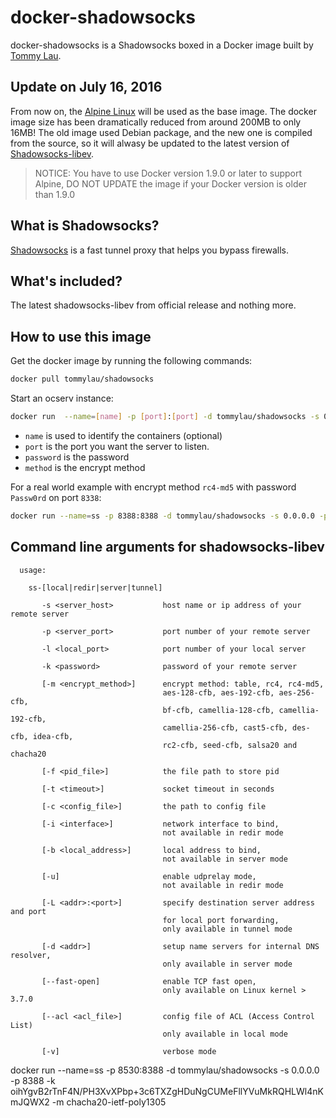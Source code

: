 # docker-shadowsocks

docker-shadowsocks is a Shadowsocks boxed in a Docker image built by [Tommy Lau](http://tommy.net.cn/).

## Update on July 16, 2016

From now on, the [Alpine Linux](https://hub.docker.com/_/alpine/) will be used as the base image. The docker image size has been dramatically reduced from around 200MB to only 16MB! The old image used Debian package, and the new one is compiled from the source, so it will alwasy be updated to the latest version of [Shadowsocks-libev](https://github.com/shadowsocks/shadowsocks-libev).

> NOTICE: You have to use Docker version 1.9.0 or later to support Alpine, DO NOT UPDATE the image if your Docker version is older than 1.9.0

## What is Shadowsocks?

[Shadowsocks](http://shadowsocks.org/) is a fast tunnel proxy that helps you bypass firewalls.

## What's included?

The latest shadowsocks-libev from official release and nothing more.

## How to use this image

Get the docker image by running the following commands:

```bash
docker pull tommylau/shadowsocks
```

Start an ocserv instance:

```bash
docker run  --name=[name] -p [port]:[port] -d tommylau/shadowsocks -s 0.0.0.0 -p [port] -k [password] -m [method]
```

- `name` is used to identify the containers (optional)
- `port` is the port you want the server to listen.
- `password` is the password
- `method` is the encrypt method

For a real world example with encrypt method `rc4-md5` with password `Passw0rd` on port `8338`:

```bash
docker run --name=ss -p 8388:8388 -d tommylau/shadowsocks -s 0.0.0.0 -p 8388 -k Passw0rd -m rc4-md5
```

## Command line arguments for shadowsocks-libev

```
  usage:

    ss-[local|redir|server|tunnel]

       -s <server_host>           host name or ip address of your remote server

       -p <server_port>           port number of your remote server

       -l <local_port>            port number of your local server

       -k <password>              password of your remote server

       [-m <encrypt_method>]      encrypt method: table, rc4, rc4-md5,
                                  aes-128-cfb, aes-192-cfb, aes-256-cfb,
                                  bf-cfb, camellia-128-cfb, camellia-192-cfb,
                                  camellia-256-cfb, cast5-cfb, des-cfb, idea-cfb,
                                  rc2-cfb, seed-cfb, salsa20 and chacha20

       [-f <pid_file>]            the file path to store pid

       [-t <timeout>]             socket timeout in seconds

       [-c <config_file>]         the path to config file

       [-i <interface>]           network interface to bind,
                                  not available in redir mode

       [-b <local_address>]       local address to bind,
                                  not available in server mode

       [-u]                       enable udprelay mode,
                                  not available in redir mode

       [-L <addr>:<port>]         specify destination server address and port
                                  for local port forwarding,
                                  only available in tunnel mode

       [-d <addr>]                setup name servers for internal DNS resolver,
                                  only available in server mode

       [--fast-open]              enable TCP fast open,
                                  only available on Linux kernel > 3.7.0

       [--acl <acl_file>]         config file of ACL (Access Control List)
                                  only available in local mode

       [-v]                       verbose mode
```

docker run  --name=ss -p 8530:8388 -d tommylau/shadowsocks -s 0.0.0.0 -p 8388 -k oihYgvB2rTnF4N/PH3XvXPbp+3c6TXZgHDuNgCUMeFllYVuMkRQHLWl4nKmJQWX2 -m chacha20-ietf-poly1305